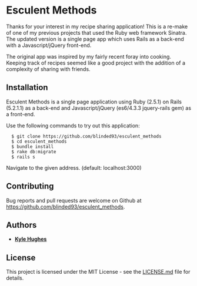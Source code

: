 # Esculent Methods

Thanks for your interest in my recipe sharing application! This is a re-make of one of my previous projects that used the Ruby web framework Sinatra. The updated version is a single page app which uses Rails as a back-end with a Javascript/jQuery front-end.

The original app was inspired by my fairly recent foray into cooking. Keeping track of recipes seemed like a good project with the addition of a complexity of sharing with friends.

## Installation
Esculent Methods is a single page application using Ruby (2.5.1) on Rails (5.2.1.1) as a back-end and Javascript/jQuery (es6/4.3.3 jquery-rails gem) as a front-end.

Use the following commands to try out this application:
```
  $ git clone https://github.com/blinded93/esculent_methods
  $ cd esculent_methods
  $ bundle install
  $ rake db:migrate
  $ rails s
```
Navigate to the given address. (default: localhost:3000)

## Contributing
Bug reports and pull requests are welcome on Github at https://github.com/blinded93/esculent_methods.

## Authors

* [**Kyle Hughes** ](https://github.com/blinded93)

## License

This project is licensed under the MIT License - see the [LICENSE.md](LICENSE.md) file for details.